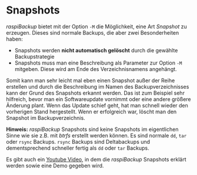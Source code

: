 # Snapshots

*raspiBackup* bietet mit der Option `-M` die Möglichkeit, eine Art *Snapshot* zu erzeugen.
Dieses sind normale Backups, die aber zwei Besonderheiten haben:

  - Snapshots werden **nicht automatisch gelöscht** durch die gewählte Backupstrategie
  - Snapshots muss man eine Beschreibung als Parameter zur Option `-M` mitgeben.
    Diese wird am Ende des Verzeichnisnamens angehängt.

Somit kann man sehr leicht mal eben einen Snapshot außer der Reihe erstellen
und durch die Beschreibung im Namen des Backupverzeichnisses kann der Grund
des Snapshots erkannt werden. Das ist zum Beispiel sehr hilfreich, bevor man ein
Softwareupdate vornimmt oder eine andere größere Änderung plant. Wenn das
Update schief geht, hat man schnell wieder den vorherigen Stand hergestellt.
Wenn er erfolgreich war, löscht man den Snapshot im Backupverzeichnis.

**Hinweis:**
*raspiBackup* Snapshots sind keine Snapshots im eigentlichen Sinne wie sie z.B. mit *btrfs* erstellt werden können.
Es sind normale `dd`, `tar` oder `rsync` Backups.
`rsync` Backups sind Deltabackups und dementsprechend schneller fertig als `dd` oder `tar` Backups.

Es gibt auch ein [Youtube Video](https://www.youtube.com/watch?v=8BlF9B8EX6k),
in dem die *raspiBackup* Snapshots erklärt werden sowie eine Demo gegeben wird.

[.status]: rst
[.source]: https://linux-tips-and-tricks.de/de/snapshots

